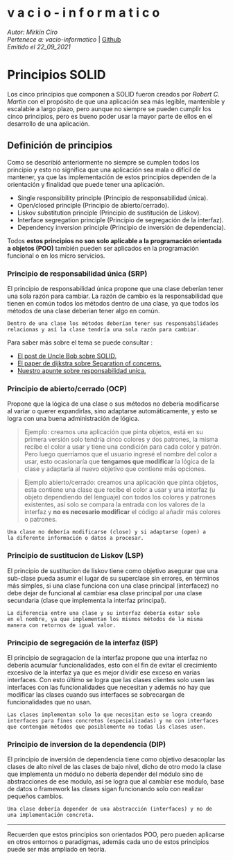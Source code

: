 v a c i o - i n f o r m a t i c o
====
*Autor: Mirkin Ciro* <br>
*Pertenece a: vacio-informatico* | [Github](https://github.com/vacio-informatico/)<br>
*Emitido el 22_09_2021*

# Principios SOLID

Los cinco principios que componen a SOLID fueron creados por *Robert C. Martin* con el propósito de que una aplicación sea más legible, mantenible y escalable a largo plazo, pero aunque no siempre se pueden cumplir los cinco principios, pero es bueno poder usar la mayor parte de ellos en el desarrollo de una aplicación.

## Definición de principios

Como se describió anteriormente no siempre se cumplen todos los principio y esto no significa que una aplicación sea mala o difícil de mantener, ya que las implementación de estos principios dependen de la orientación y finalidad que puede tener una aplicación.

* Single responsibility principle (Principio de responsabilidad única).
* Open/closed principle (Principio de abierto/cerrado).
* Liskov substitution principle (Principio de sustitución de Liskov).
* Interface segregation principle (Principio de segregación de la interfaz).
* Dependency inversion principle (Principio de inversión de dependencia).

Todos **estos principios no son solo aplicable a la programación orientada a objetos (POO)** también pueden ser aplicados en la programación funcional o en los micro servicios.

### Principio de responsabilidad única (SRP)

El principio de responsabilidad única propone que una clase deberían tener una sola razón para cambiar. La razón de cambio es la responsabilidad que tienen en común todos los métodos dentro de una clase, ya que todos los métodos de una clase deberían tener algo en común.

    Dentro de una clase los métodos deberían tener sus responsabilidades relacionas y así la clase tendría una sola razón para cambiar.

Para saber más sobre el tema se puede consultar :

* <a href="https://blog.cleancoder.com/uncle-bob/2020/10/18/Solid-Relevance.html">El post de Uncle Bob sobre SOLID.</a>
* <a href="">El paper de dijkstra sobre Separation of concerns.</a>
* <a href="./Responsabilidad unica (SOLID-SRP).md">Nuestro apunte sobre responsabilidad unica.</a>

### Principio de abierto/cerrado (OCP)

Propone que la lógica de una clase o sus métodos no debería modificarse al variar o querer expandirlas, sino adaptarse automáticamente, y esto se logra con una buena administración de lógica.

> Ejemplo: creamos una aplicación que pinta objetos, está en su primera versión solo tendría cinco colores y dos patrones, la misma recibe el color a usar y tiene una condición para cada color y patrón. Pero luego querríamos que el usuario ingresé el nombre del color a usar, esto ocasionaría que <strong>tengamos que modificar</strong> la lógica de la clase y adaptarla al nuevo objetivo que contiene más opciones. 

> Ejemplo abierto/cerrado: creamos una aplicación que pinta objetos, esta contiene una clase que recibe el color a usar y una interfaz (u objeto dependiendo del lenguaje) con todos los colores y patrones existentes, así solo se compara la entrada con los valores de la interfaz y <strong>no es necesario modificar</strong> el código al añadir más colores o patrones.

    Una clase no debería modificarse (close) y si adaptarse (open) a 
    la diferente información o datos a procesar.

### Principio de sustitucion de Liskov (LSP)

El principio de sustitucion de liskov tiene como objetivo asegurar que una sub-clase pueda asumir el lugar de su superclase sin errores, en términos más simples, si una clase funciona con una clase principal (interfacez) no debe dejar de funcional al cambiar esa clase principal por una clase secundaria (clase que implementa la interfaz principal).

    La diferencia entre una clase y su interfaz debería estar solo 
    en el nombre, ya que implementan los mismos métodos de la misma 
    manera con retornos de igual valor. 

### Principio de segregación de la interfaz (ISP)

El principio de segragacion de la interfaz propone que una interfaz no debería acumular funcionalidades, esto con el fin de evitar el crecimiento excesivo de la interfaz ya que es mejor dividir ese exceso en varias interfaces. Con esto último se logra que las clases clientes solo usen las interfaces con las funcionalidades que necesitan y además no hay que modificar las clases cuando sus interfaces se sobrecargan de funcionalidades que no usan.

    Las clases implementan solo lo que necesitan esto se logra creando 
    interfaces para fines concretos (especializadas) y no con interfaces 
    que contengan métodos que posiblemente no todas las clases usen.

### Principio de inversion de la dependencia (DIP)

El principio de inversión de dependencia tiene como objetivo desacoplar las clases de alto nivel de las clases de bajo nivel, dicho de otro modo la clase que implementa un módulo no debería depender del módulo sino de abstracciones de ese modulo, así se logra que al cambiar ese modulo, base de datos o framework las clases sigan funcionando solo con realizar pequeños cambios.

    Una clase debería depender de una abstracción (interfaces) y no de 
    una implementación concreta.

---
Recuerden que estos principios son orientados POO, pero pueden aplicarse en otros entornos o paradigmas, además cada uno de estos principios puede ser más ampliado en teoría.
